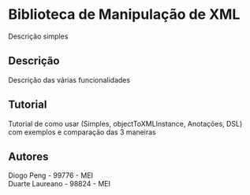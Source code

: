 # Biblioteca de Manipulação de XML
Descrição simples

## Descrição
Descrição das várias funcionalidades

## Tutorial
Tutorial de como usar (Simples, objectToXMLInstance, Anotações, DSL) com exemplos e comparação das 3 maneiras

## Autores
Diogo Peng - 99776 - MEI  
Duarte Laureano - 98824 - MEI  
